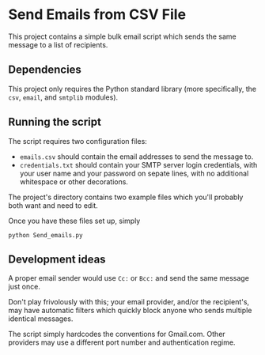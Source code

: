 # Send Emails from CSV File

This project contains a simple bulk email script
which sends the same message to a list of recipients.

## Dependencies

This project only requires the Python standard library
(more specifically, the `csv`, `email`, and `smtplib` modules).

## Running the script

The script requires two configuration files:

- `emails.csv` should contain the email addresses to send the message to.
- `credentials.txt` should contain your SMTP server login credentials,
  with your user name and your password on sepate lines,
  with no additional whitespace or other decorations.

The project's directory contains two example files which you'll
probably both want and need to edit.

Once you have these files set up, simply

```
python Send_emails.py
```

## Development ideas

A proper email sender would use `Cc:` or `Bcc:` and send the same
message just once.

Don't play frivolously with this; your email provider,
and/or the recipient's,
may have automatic filters which quickly block anyone who sends
multiple identical messages.

The script simply hardcodes the conventions for Gmail.com.
Other providers may use a different port number and authentication regime.
